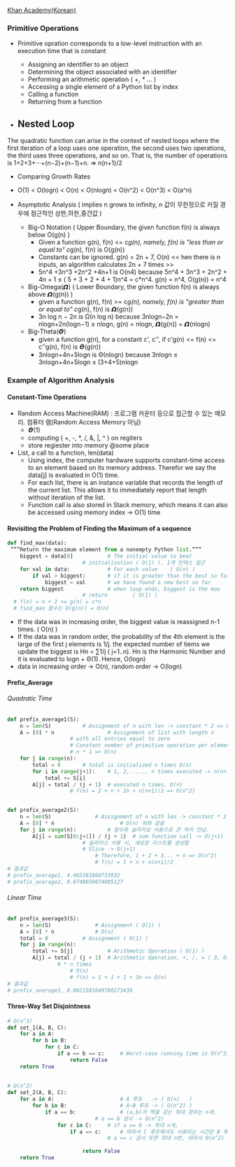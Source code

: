 [Khan Academy(Korean)](https://ko.khanacademy.org/computing/computer-science/algorithms/asymptotic-notation/a/big-o-notation)    

### Primitive Operations
- Primitive opration corresponds to a low-level instruction with an execution time that is constant 
  - Assigning an identifier to an object 
  - Determining the object associated with an identifier 
  - Performing an arithmetic operation ( +, * ... ) 
  - Accessing a single element of a Python list by index 
  - Calling a function 
  - Returning from a function 

- Nested Loop  
  -
The quadratic function can arise in the context of nested loops where the first iteration of a loop uses one operation, the second uses two operations, the third uses three operations, and so on. That is, the number of operations is
1+2+3+···+(n−2)+(n−1)+n. => n(n+1)/2 

- Comparing Growth Rates 
  
- O(1) < O(logn) < O(n) < O(nlogn) < O(n^2) < O(n^3) < O(a^n) 
  
- Asymptotic Analysis ( implies n grows to infinity, n 값이 무한정으로 커질 경우에 점근적인 상한,하한,중간값 )
  - Big-O Notation ( Upper Boundary, the given function f(n) is always below O(g(n) )
    - Given a function g(n), f(n) <= c*g(n), namely, f(n) is "less than or equal to" c*g(n), f(n) is O(g(n))  
    - Constants can be ignored. g(n) = 2n + 7, O(n) << hen there is n inputs, an algorithm calculates 2n + 7 times  >>
    - 5n^4 +3n^3 +2n^2 +4n+1 is O(n4) because 5n^4 + 3n^3 + 2n^2 + 4n + 1 ≤ ( 5 + 3 + 2 + 4 + 1)n^4 = c*n^4.   g(n) = n^4, O(g(n)) = n^4 
  - Big-Omega(𝞨) ( Lower Boundary, the given function f(n) is always above 𝞨(g(n)) ) 
    - given a function g(n), f(n) >= c*g(n), namely, f(n) is "greater than or equal to" c*g(n), f(n) is 𝞨(g(n)) 
    - 3n log n − 2n is Ω(n log n) because 3nlogn−2n = nlogn+2n(logn−1) ≥ nlogn, g(n) = nlogn, 𝞨(g(n)) = 𝞨(nlogn)
  - Big-Theta(𝜣) 
    - given a function g(n), for a constant c', c'', if c'g(n) <= f(n) <= c''g(n), f(n) is 𝜣(g(n)) 
    - 3nlogn+4n+5logn is Θ(nlogn) because 3nlogn ≤ 3nlogn+4n+5logn ≤ (3+4+5)nlogn 
    
    
### Example of Algorithm Analysis 
#### Constant-Time Operations 
- Random Access Machine(RAM) : 프로그램 카운터 등으로 접근할 수 있는 메모리. 컴퓨터 램(Random Access Memory 아님)
  - 𝜣(1)
  - computing ( +, -, *, /, &, |, ^ ) on regiters 
  - store regiester into memory @some place 
- List, a call to a function, len(data)
  - Using index, the computer hardware supports constant-time access to an element based on its memory address. Therefor we say the data[j] is evaluated in O(1) time.
  - For each list, there is an instance variable that records the length of the current list. This allows it to immediately report that length without iteration of the list. 
  - Function call is also stored in Stack memory, which means it can also be accessed using memory index -> O(1) time 

#### Revisiting the Problem of Finding the Maximum of a sequence 

~~~python
def find_max(data):
 ”””Return the maximum element from a nonempty Python list.”””
	biggest = data[0]			# The initial value to beat
						# initialization ( O(1) ), 1개 인덱스 접근 
	for val in data:			# For each value	( O(n) )
		if val > biggest:		# if it is greater than the best so far
			biggest = val		# we have found a new best so far
	return biggest				# when loop ends, biggest is the max 
						# return 		( O(1) )
  # f(n) = n + 2 <= g(n) = c*n
  # find_max 함수는 O(g(n)) = O(n)
~~~

- If the data was in increasing order, the biggest value is reassigned n-1 times. ( O(n) )
- If the data was in random order, the probability of the 4th element is the large of the first j elements is 1/j. the expected number of tiems we update the biggest is Hn = ∑1/j ( j=1..n). Hn is the Harmonic Number and it is evaluated to  logn + Θ(1). Hence, O(logn)
-  data in increasing order -> O(n), random order -> O(logn)



#### Prefix_Average

###### Quadratic Time

~~~python
def prefix_average1(S):
    n = len(S)			# Assignment of n with len -> constant * 2 => O(1)
    A = [0] * n                 # Assignment of list with length n 
    				# with all entries equal to zero 
      				# Constant number of primitive operation per element
        			# n * 1 => O(n)
    for j in range(n):
        total = 0		# total is initialized n times O(n)
        for i in range(j+1):    # 1, 2, ...., n times executed -> n(n+1)/2
            total += S[i]          
        A[j] = total / (j + 1)	# executed n times, O(n)
        			# f(n) = 2 + n + 2n + n(n+1)/2 => O(n^2)
        

def prefix_average2(S):
    n = len(S)				# Assignment of n with len -> constant * 2 => O(1)
    A = [0] * n                		# O(n) 위와 같음
    for j in range(n):			# 함수와 슬라이싱 사용으로 큰 차이 안남. 
        A[j] = sum(S[0:j+1]) / (j + 1)  # sum function call -> O(j+1) 
        				# 슬라이스 사용 시, 새로운 리스트를 생성함
          				# Slice -> O(j+1)
            				# Therefore, 1 + 2 + 3... + n => O(n^2)
              				# f(n) = 1 + n + n(n+1)/2
# 결과값
# prefix_average1, 4.465381860733032
# prefix_average2, 0.6748650074005127 
~~~

###### Linear Time 

~~~python
def prefix_average3(S):
    n = len(S)            	# Assignment ( O(1) )
    A = [0] * n           	# O(n)
    total = 0			# Assignment ( O(1) )
    for j in range(n):
        total += S[j]        	# Arithmetic Operation ( O(1) )
        A[j] = total / (j + 1)	# Arithmetic Operation, +, /, = ( 3, O(1) )
				# * n times 
          			# O(n)
         			# f(n) = 1 + 1 + 1 + 3n => O(n)
# 결과값
# prefix_average3, 0.0021581649780273438
~~~



#### Three-Way Set Disjointness 

~~~python
# O(n^3)
def set_1(A, B, C):
    for a in A:					
        for b in B:
            for c in C:
                if a == b == c:		# Worst-case running time is O(n^3)
                    return False
    return True
  
  
# O(n^2)
def set_2(A, B, C):
    for a in A:             		# A 루프   -> ( O(n)   )	    
        for b in B:            		# A~B 루프 -> ( O(n^2) ) 
            if a == b:        		# (a,b)가 짝을 갖는 최대 경우는 n개.
              				# a == b 검사 -> O(n^2)
                for c in C:		# if a == b -> 최대 n개,
                    if a == c:  	# 따라서 C 루프에서도 사용되는 시간은 B 루프 시간내에서 루프를 돌게됨으로
                      			# a == c 검사 또한 최대 n번, 따라서 O(n^2)
                                
                        return False
    return True

~~~

